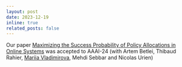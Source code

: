 ```yaml
---
layout: post
date: 2023-12-19
inline: true
related_posts: false
---
```

Our paper <a href="https://arxiv.org/pdf/2312.16267.pdf"> Maximizing the Success Probability of Policy Allocations in Online Systems</a> was accepted to AAAI-24 (with Artem Betlei, Thibaud Rahier, 
<a href="https://sites.google.com/site/mrvladimirova/home">Mariia Vladimirova</a>, Mehdi Sebbar and Nicolas Urien)